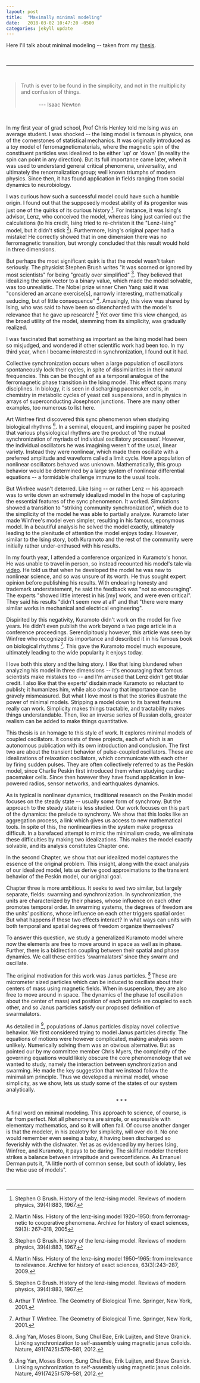 ```yaml
---
layout: post
title:  "Maximally minimal modeling"
date:   2018-03-02 10:47:20 -0500
categories: jekyll update
---
```


Here I'll talk about minimal modeling -- taken from my [thesis][ref].

&nbsp;

---------------------

&nbsp;


> Truth is ever to be found in the simplicity, and not in the multiplicity and confusion of things.  
> &nbsp; &nbsp; &nbsp;&nbsp; &nbsp; &nbsp; &nbsp; &nbsp; &nbsp; &nbsp; &nbsp; &nbsp;&nbsp; &nbsp; &nbsp; &nbsp; &nbsp; &nbsp; &nbsp; &nbsp; &nbsp;&nbsp; &nbsp; &nbsp; &nbsp; &nbsp;&nbsp; &nbsp; &nbsp; &nbsp; &nbsp; &nbsp; &nbsp; &nbsp; &nbsp;&nbsp; &nbsp; &nbsp; &nbsp; &nbsp; &nbsp; &nbsp; &nbsp; &nbsp;&nbsp; &nbsp; &nbsp; &nbsp; &nbsp; &nbsp; &nbsp; &nbsp; &nbsp;&nbsp; &nbsp; &nbsp; &nbsp; &nbsp; &nbsp; &nbsp; &nbsp; &nbsp; &nbsp; &nbsp; &nbsp; &nbsp; &nbsp; &nbsp; --- Isaac Newton



&nbsp;
&nbsp;


In my first year of grad school, Prof Chris Henley told me Ising was an average student. I was shocked -- the Ising model is famous in physics, one of the cornerstones of statistical mechanics. It was originally introduced as a toy model of ferromagneticmaterials, where the magnetic spin of the constituent particles was idealized to be either 'up' or 'down' (in reality the spin can point in any direction). But its full importance came later, when it was used to understand general critical phenomena, universality, and ultimately the renormalization group; well known triumphs of modern physics. Since then, it has found application in fields ranging from social dynamics to neurobiology.

I was curious how such a successful model could have such a humble origin. I found out that the supposedly modest ability of its progenitor was just one of the quirks of its curious history [^fn1]. For instance, it was Ising's advisor, Lenz, who conceived the model, whereas Ising just carried out the calculations (to his credit, Ising tried to re-christen it the "Lenz-Ising" model, but it didn't stick [^fn2]). Furthermore, Ising's original paper had a mistake! He correctly showed that in one dimension there was no ferromagnetic transition, but wrongly concluded that this result would hold in three dimensions. 

But perhaps the most significant quirk is that the model wasn't taken seriously. The physicist Stephen Brush writes "it was scorned or ignored by most scientists" for being "greatly over simplified" [^fn1]. They believed that idealizing the spin vector to a binary value, which made the model solvable, was too unrealistic. The Nobel prize winner Chen Yang said it was "considered an arcane exercise[s], narrowly interesting, mathematically seducing, but of little consequence" [^fn3].  Amusingly, this view was shared by Ising, who was said to have been so disenchanted with the model's relevance that he gave up research! [^fn1] Yet over time this view changed, as the broad utility of the model, stemming from its simplicity, was gradually realized.

I was fascinated that something as important as the Ising model had been so misjudged, and wondered if other scientific work had been too. In my third year, when I became interested in synchronization, I found out it had.

Collective synchronization occurs when a large population of oscillators spontaneously lock their cycles, in spite of dissimilarities in their natural frequencies. This can be thought of as a temporal analogue of the ferromagnetic phase transition in the Ising model. This effect spans many disciplines. In biology, it is seen in discharging pacemaker cells, in chemistry in metabolic cycles of yeast cell suspensions, and in physics in arrays of superconducting Josephson junctions. There are many other examples, too numerous to list here.

Art Winfree first discovered this sync phenomenon when studying biological rhythms [^fn4]. In a seminal, eloquent, and inspiring paper he posited that various physiological rhythms are the product of 'the mutual synchronization of myriads of individual oscillatory processes'. However, the individual oscillators he was imagining weren't of the usual, linear variety. Instead they were nonlinear, which made them oscillate with a preferred amplitude and waveform called a limit cycle. How a population of nonlinear oscillators behaved was unknown. Mathematically, this group behavior would be determined by a large system of nonlinear differential equations -- a formidable challenge immune to the usual tools.

But Winfree wasn't deterred. Like Ising -- or rather Lenz -- his approach was to write down an extremely idealized model in the hope of capturing the essential features of the sync phenomenon. It worked. Simulations showed a transition to "striking community synchronization", which due to the simplicity of the model he was able to partially analyze. Kuramoto later made Winfree's model even simpler, resulting in his famous, eponymous model. In a beautiful analysis he solved the model exactly, ultimately leading to the plenitude of attention the model enjoys today. However, similar to the Ising story, both Kuramoto and the rest of the community were initially rather under-enthused with his results.

In my fourth year, I attended a conference organized in Kuramoto's honor. He was unable to travel in person, so instead recounted his model's tale via [video][ref2]. He told us that when he developed the model he was new to nonlinear science, and so was unsure of its worth. He thus sought expert opinion before publishing his results. With endearing honesty and trademark understatement, he said the feedback was "not so encouraging". The experts "showed little interest in his [my] work, and were even critical". They said his results "didn't seem new at all" and that "there were many similar works in mechanical and electrical engineering". 

Dispirited by this negativity, Kuramoto didn't work on the model for five years. He didn't even publish the work beyond a two page article in a conference proceedings. Serendipitously however, this article was seen by Winfree who recognized its importance and described it in his famous book on biological rhythms [^fn4]. This gave the Kuramoto model much exposure, ultimately leading to the wide popularity it enjoys today.

I love both this story and the Ising story. I like that Ising blundered when analyzing his model in three dimensions -- it's encouraging that famous scientists make mistakes too -- and I'm amused that Lenz didn't get titular credit. I also like that the experts' disdain made Kuramoto so reluctant to publish; it humanizes him, while also showing that importance can be gravely mismeasured. But what I love most is that the stories illustrate the power of minimal models. Stripping a model down to its barest features really can work. Simplicity makes things tractable, and tractability makes things understandable. Then, like an inverse series of Russian dolls, greater realism can be added to make things quantitative.

This thesis is an homage to this style of work. It explores minimal models of coupled oscillators. It consists of three projects, each of which is an autonomous publication with its own introduction and conclusion. The first two are about the transient behavior of pulse-coupled oscillators. These are idealizations of relaxation oscillators, which communicate with each other by firing sudden pulses. They are often collectively referred to as the Peskin model, since Charlie Peskin first introduced them when studying cardiac pacemaker cells. Since then however they have found application in low-powered radios, sensor networks, and earthquakes dynamics.

As is typical is nonlinear dynamics, traditional research on the Peskin model focuses on the steady state -- usually some form of synchrony. But the approach to the steady state is less studied. Our work focuses on this part of the dynamics: the prelude to synchrony. We show that this looks like an aggregation process, a link which gives us access to new mathematical tools. In spite of this, the nonlinearities in the system make progress difficult. In a barefaced attempt to mimic the minimalism credo, we eliminate these difficulties by making two idealizations. This makes the model exactly solvable, and its analysis constitutes Chapter one.

In the second Chapter, we show that our idealized model captures the essence of the original problem. This insight, along with the exact analysis of our idealized model, lets us derive good approximations to the transient behavior of the Peskin model, our original goal.

Chapter three is more ambitious. It seeks to wed two similar, but largely separate, fields: swarming and synchronization. In synchronization, the units are characterized by their phases, whose influence on each other promotes temporal order. In swarming systems, the degrees of freedom are the units' positions, whose influence on each other triggers spatial order. But what happens if these two effects interact? In what ways can units with both temporal and spatial degrees of freedom organize themselves?


To answer this question, we study a generalized Kuramoto model where now the elements are free to move around in space as well as in phase. Further, there is a bidirection coupling between their spatial and phase dynamics. We call these entities 'swarmalators' since they swarm and oscillate.

The original motivation for this work was Janus particles. [^fn5] These are micrometer sized particles which can be induced to oscillate about their centers of mass using magnetic fields. When in suspension, they are also free to move around in space. The dynamics of the phase (of oscillation about the center of mass) and position of each particle are coupled to each other, and so Janus particles satisfy our proposed definition of swarmalators. 

As detailed in [^fn5], populations of Janus particles display novel collective behavior.  We first considered trying to model Janus particles directly. The equations of motions were however complicated, making analysis seem unlikely. Numerically solving them was an obvious alternative. But as pointed our by my committee member Chris Myers, the complexity of the governing equations would likely obscure the core phenomenology that we wanted to study, namely the interaction between synchronization and swarming. He made the key suggestion that we instead follow the minimalism principle. Thus we developed a minimal model, whose simplicity, as we show, lets us study some of the states of our system analytically. 


&nbsp;
&nbsp; &nbsp; &nbsp;&nbsp; &nbsp; &nbsp; &nbsp; &nbsp; &nbsp; &nbsp; &nbsp; &nbsp;&nbsp; &nbsp; &nbsp; &nbsp;&nbsp; &nbsp; &nbsp; &nbsp; &nbsp; &nbsp; &nbsp; &nbsp; &nbsp;&nbsp; &nbsp; &nbsp; &nbsp; &nbsp; &nbsp; &nbsp; &nbsp; &nbsp;&nbsp; &nbsp; &nbsp; &nbsp; &nbsp;  * * * &nbsp; &nbsp; &nbsp;&nbsp; &nbsp; &nbsp; &nbsp; &nbsp; &nbsp; 
&nbsp;

A final word on minimal modeling. This approach to science, of course, is far from perfect. Not all phenomena are simple, or expressible with elementary mathematics, and so it will often fail. Of course another danger is that the modeler, in his zealotry for simplicity, will over do it. No one would remember even seeing a baby, it having been discharged so feverishly with the dishwater. Yet as as evidenced by my heroes Ising, Winfree, and Kuramoto, it pays to be daring. The skillful modeler therefore strikes a balance between intrepitude and overconfidence. As Emanuel Derman puts it,  "A little north of common sense, but south of idolatry, lies the wise use of models".


&nbsp;
&nbsp;
&nbsp;

[ref]: https://search.proquest.com/openview/3dd759114ea866963d08baf0f9d48021/1?pq-origsite=gscholar&cbl=18750&diss=y
[ref2]: https://www.youtube.com/watch?v=lac4TxWyBOgt=21s.

[^fn1]: Stephen G Brush. History of the lenz-ising model. Reviews of modern physics, 39(4):883, 1967.

[^fn2]: Martin Niss. History of the lenz-ising model 1920–1950: from ferromag- netic to cooperative phenomena. Archive for history of exact sciences, 59(3): 267–318, 2005

[^fn3]: Martin Niss. History of the lenz–ising model 1950–1965: from irrelevance to relevance. Archive for history of exact sciences, 63(3):243–287, 2009.

[^fn4]:  Arthur T Winfree. The Geometry of Biological Time. Springer, New York, 2001.

[^fn5]: Jing Yan, Moses Bloom, Sung Chul Bae, Erik Luijten, and Steve Granick. Linking synchronization to self-assembly using magnetic janus colloids. Nature, 491(7425):578–581, 2012.

